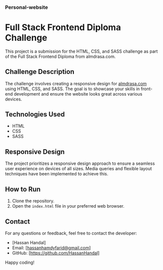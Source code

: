 ﻿### Personal-website
# Full Stack Frontend Diploma Challenge

This project is a submission for the HTML, CSS, and SASS challenge as part of the Full Stack Frontend Diploma from almdrasa.com.

## Challenge Description

The challenge involves creating a responsive design for [almdrasa.com](https://almdrasa.com/) using HTML, CSS, and SASS. The goal is to showcase your skills in front-end development and ensure the website looks great across various devices.

## Technologies Used

- HTML
- CSS
- SASS

## Responsive Design

The project prioritizes a responsive design approach to ensure a seamless user experience on devices of all sizes. Media queries and flexible layout techniques have been implemented to achieve this.

## How to Run

1. Clone the repository.
2. Open the `index.html` file in your preferred web browser.


## Contact

For any questions or feedback, feel free to contact the developer:

- [Hassan Handal]
- Email: [hassanhamdyfarid@gmail.com]
- GitHub: [https://github.com/HassanHandal]

Happy coding!
